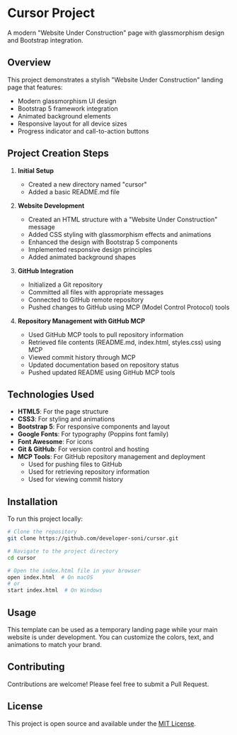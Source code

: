 # Cursor Project

A modern "Website Under Construction" page with glassmorphism design and Bootstrap integration.

## Overview

This project demonstrates a stylish "Website Under Construction" landing page that features:

- Modern glassmorphism UI design
- Bootstrap 5 framework integration
- Animated background elements
- Responsive layout for all device sizes
- Progress indicator and call-to-action buttons

## Project Creation Steps

1. **Initial Setup**
   - Created a new directory named "cursor"
   - Added a basic README.md file

2. **Website Development**
   - Created an HTML structure with a "Website Under Construction" message
   - Added CSS styling with glassmorphism effects and animations
   - Enhanced the design with Bootstrap 5 components
   - Implemented responsive design principles
   - Added animated background shapes

3. **GitHub Integration**
   - Initialized a Git repository
   - Committed all files with appropriate messages
   - Connected to GitHub remote repository
   - Pushed changes to GitHub using MCP (Model Control Protocol) tools

4. **Repository Management with GitHub MCP**
   - Used GitHub MCP tools to pull repository information
   - Retrieved file contents (README.md, index.html, styles.css) using MCP
   - Viewed commit history through MCP
   - Updated documentation based on repository status
   - Pushed updated README using GitHub MCP tools

## Technologies Used

- **HTML5**: For the page structure
- **CSS3**: For styling and animations
- **Bootstrap 5**: For responsive components and layout
- **Google Fonts**: For typography (Poppins font family)
- **Font Awesome**: For icons
- **Git & GitHub**: For version control and hosting
- **MCP Tools**: For GitHub repository management and deployment
  - Used for pushing files to GitHub
  - Used for retrieving repository information
  - Used for viewing commit history

## Installation

To run this project locally:

```bash
# Clone the repository
git clone https://github.com/developer-soni/cursor.git

# Navigate to the project directory
cd cursor

# Open the index.html file in your browser
open index.html  # On macOS
# or
start index.html  # On Windows
```

## Usage

This template can be used as a temporary landing page while your main website is under development. You can customize the colors, text, and animations to match your brand.

## Contributing

Contributions are welcome! Please feel free to submit a Pull Request.

## License

This project is open source and available under the [MIT License](LICENSE).